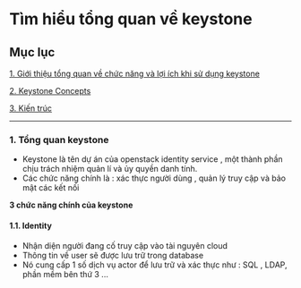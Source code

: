 # Tìm hiểu tổng quan về keystone

## Mục lục

[1. Giới thiệu tổng quan về chức năng và lợi ích khi sử dụng keystone](#overview)

[2. Keystone Concepts](#concepts)

[3. Kiến trúc ](#identity2)

------

### 1. Tổng quan keystone

- Keystone là tên dự án của openstack identity service , một thành phần chịu trách nhiệm quản lí và ủy quyền danh tính. 
- Các chức năng chính là : xác thực người dùng , quản lý truy cập và bảo mật các kết nối 

**3 chức năng chính của keystone**

#### 1.1. Identity
- Nhận diện người đang cố truy cập vào tài nguyên cloud 
- Thông tin về user sẽ được lưu trữ trong database
- Nó cung cấp 1 số dịch vụ actor để lưu trữ và xác thực như  : SQL , LDAP, phần mềm bên thứ 3 ...

